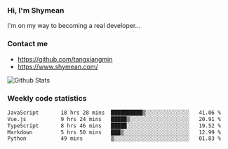 ### Hi, I'm Shymean

I'm on my way to becoming a real developer...

### Contact me

- <https://github.com/tangxiangmin>
- <https://www.shymean.com/>

![Github Stats](https://github-readme-stats.vercel.app/api?username=tangxiangmin&show_icons=true&theme=dark)


###  Weekly code statistics

<!--START_SECTION:waka-->

```txt
JavaScript       18 hrs 28 mins  ██████████▒░░░░░░░░░░░░░░   41.06 %
Vue.js           9 hrs 24 mins   █████▒░░░░░░░░░░░░░░░░░░░   20.91 %
TypeScript       8 hrs 46 mins   █████░░░░░░░░░░░░░░░░░░░░   19.52 %
Markdown         5 hrs 50 mins   ███▒░░░░░░░░░░░░░░░░░░░░░   12.99 %
Python           49 mins         ▒░░░░░░░░░░░░░░░░░░░░░░░░   01.83 %
```

<!--END_SECTION:waka-->